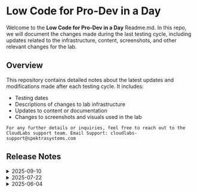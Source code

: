 # Low Code for Pro-Dev in a Day 

Welcome to the **Low Code for Pro-Dev in a Day** Readme.md. In this repo, we will document the changes made during the last testing cycle, including updates related to the infrastructure, content, screenshots, and other relevant changes for the lab.

## Overview

This repository contains detailed notes about the latest updates and modifications made after each testing cycle. It includes:

- Testing dates
- Descriptions of changes to lab infrastructure
- Updates to content or documentation
- Changes to screenshots and visuals used in the lab

`For any further details or inquiries, feel free to reach out to the CloudLabs support team. Email Support: cloudlabs-support@spektrasystems.com`

## Release Notes

<details>
  <summary>2025-09-10</summary>

## Release Date: 2025-09-10

### Summary of Changes

- The lab has been successfully tested, and the lab content along with validations have been reviewed and updated.

### Testing Notes

- **Testing Date**: 2025-09-10

### Testing Scope 

- Performed end to end lab testing and all validations were successful, updated lab guide for better clarity.

</details>

<details>
  <summary>2025-07-22</summary>

### Release Date : 2025-07-22

- **Testing Date**: 2025-07-22

## Infrastructure Changes

**Details:**
- Updated automation script to fix *dev test* environment deployment in power apps portal.
- Resolved the license issue.

## Content Changes
 
- Included explicit navigation steps to ensure users reach the correct development environment.

## Screenshot Updates

- Included multiple screenshots to enhance clarity.

## Testing Notes

- **Testing Date**: 2025-07-22
- **Tested Features**: Inline validations, latest UI changes, decreasing lab provisioning time, complete functionality of the lab.
- **Issues Found**: The lab guide appears to be accurate, with no identified issues. The deployment failure is related to a missing or insufficient PowerApps license.
- **Resolved Issues**: Resolved license discrepancies and improved deployment stability. No significant changes to lab guide instructions, but added additional screenshots to enhance clarity.
  
</details>

<details>
  <summary>2025-06-04</summary>

### Release Date: 2025-06-04

- **Change**: Updated logon script to fix dev test environement deployment in power apps portal, fixed pac and npm packages installation.
- **Testing Date**: 2025-06-04

## Infrastructure Changes

**Change:**
- Updated logon script and fixed the issues.

**Details:**
- The dev test environment was getting failed to get created in power apps portal.
- pac and npm packages were getting failed to install. 
- To make deployment and the logon script to get succeeded, the environment was assigned with **Powerapps Premium** and **Microsoft 365 E3(no teams)** license before the deployment. 

## Content Changes
 
- The overview of all three labs are updated which provides insights on the tasks done in the respective labs.
- Added clear instructions for users to navigate to correct development environment.

## Screenshot Updates

- Screenshots have been updated as per new UI changes and updated instructions.
- Added new screenshots where users need to select right development environment and right files from the virtual machine.
- Getting started page has been updated as per the new UI changes in the CloudLabs.

## Testing Notes

- **Testing Date**: 2025-06-04
- **Tested Features**: Inline validations, latest UI changes, functionality of the lab.
- **Issues Found**: Dev test environment was not showing up in powerapps portal, pac and npm pacakges are not installed.
- **Resolved Issues**: Updated logon script to fix the issues mentioned and need to assign **Powerapps Premium** and **Microsoft 365 E3(no teams)** license before the logon script starts.
---
</details>

